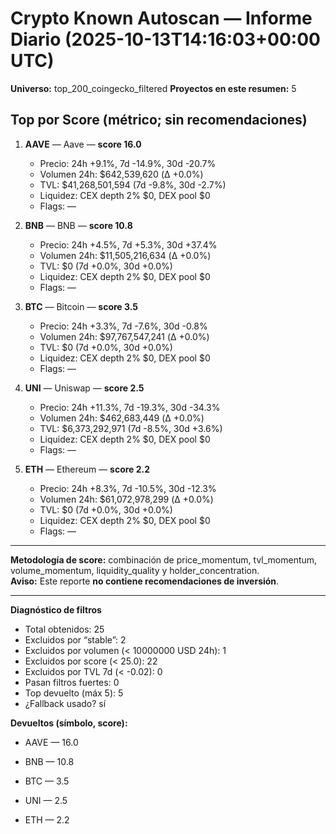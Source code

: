 # Crypto Known Autoscan — Informe Diario (2025-10-13T14:16:03+00:00 UTC)

**Universo:** top_200_coingecko_filtered
**Proyectos en este resumen:** 5

## Top por Score (métrico; sin recomendaciones)

1. **AAVE** — Aave — **score 16.0**
   - Precio: 24h +9.1%, 7d -14.9%, 30d -20.7%
   - Volumen 24h: $642,539,620 (Δ +0.0%)
   - TVL: $41,268,501,594 (7d -9.8%, 30d -2.7%)
   - Liquidez: CEX depth 2% $0, DEX pool $0
   - Flags: —

2. **BNB** — BNB — **score 10.8**
   - Precio: 24h +4.5%, 7d +5.3%, 30d +37.4%
   - Volumen 24h: $11,505,216,634 (Δ +0.0%)
   - TVL: $0 (7d +0.0%, 30d +0.0%)
   - Liquidez: CEX depth 2% $0, DEX pool $0
   - Flags: —

3. **BTC** — Bitcoin — **score 3.5**
   - Precio: 24h +3.3%, 7d -7.6%, 30d -0.8%
   - Volumen 24h: $97,767,547,241 (Δ +0.0%)
   - TVL: $0 (7d +0.0%, 30d +0.0%)
   - Liquidez: CEX depth 2% $0, DEX pool $0
   - Flags: —

4. **UNI** — Uniswap — **score 2.5**
   - Precio: 24h +11.3%, 7d -19.3%, 30d -34.3%
   - Volumen 24h: $462,683,449 (Δ +0.0%)
   - TVL: $6,373,292,971 (7d -8.5%, 30d +3.6%)
   - Liquidez: CEX depth 2% $0, DEX pool $0
   - Flags: —

5. **ETH** — Ethereum — **score 2.2**
   - Precio: 24h +8.3%, 7d -10.5%, 30d -12.3%
   - Volumen 24h: $61,072,978,299 (Δ +0.0%)
   - TVL: $0 (7d +0.0%, 30d +0.0%)
   - Liquidez: CEX depth 2% $0, DEX pool $0
   - Flags: —


---

**Metodología de score:** combinación de price_momentum, tvl_momentum, volume_momentum, liquidity_quality y holder_concentration.  
**Aviso:** Este reporte **no contiene recomendaciones de inversión**.


---
**Diagnóstico de filtros**

- Total obtenidos: 25
- Excluidos por “stable”: 2
- Excluidos por volumen (< 10000000 USD 24h): 1
- Excluidos por score (< 25.0): 22
- Excluidos por TVL 7d (< -0.02): 0
- Pasan filtros fuertes: 0
- Top devuelto (máx 5): 5
- ¿Fallback usado? sí


**Devueltos (símbolo, score):**

- AAVE — 16.0

- BNB — 10.8

- BTC — 3.5

- UNI — 2.5

- ETH — 2.2


